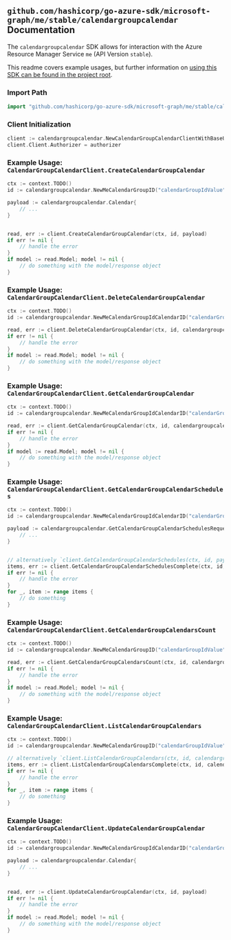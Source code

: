 
## `github.com/hashicorp/go-azure-sdk/microsoft-graph/me/stable/calendargroupcalendar` Documentation

The `calendargroupcalendar` SDK allows for interaction with the Azure Resource Manager Service `me` (API Version `stable`).

This readme covers example usages, but further information on [using this SDK can be found in the project root](https://github.com/hashicorp/go-azure-sdk/tree/main/docs).

### Import Path

```go
import "github.com/hashicorp/go-azure-sdk/microsoft-graph/me/stable/calendargroupcalendar"
```


### Client Initialization

```go
client := calendargroupcalendar.NewCalendarGroupCalendarClientWithBaseURI("https://management.azure.com")
client.Client.Authorizer = authorizer
```


### Example Usage: `CalendarGroupCalendarClient.CreateCalendarGroupCalendar`

```go
ctx := context.TODO()
id := calendargroupcalendar.NewMeCalendarGroupID("calendarGroupIdValue")

payload := calendargroupcalendar.Calendar{
	// ...
}


read, err := client.CreateCalendarGroupCalendar(ctx, id, payload)
if err != nil {
	// handle the error
}
if model := read.Model; model != nil {
	// do something with the model/response object
}
```


### Example Usage: `CalendarGroupCalendarClient.DeleteCalendarGroupCalendar`

```go
ctx := context.TODO()
id := calendargroupcalendar.NewMeCalendarGroupIdCalendarID("calendarGroupIdValue", "calendarIdValue")

read, err := client.DeleteCalendarGroupCalendar(ctx, id, calendargroupcalendar.DefaultDeleteCalendarGroupCalendarOperationOptions())
if err != nil {
	// handle the error
}
if model := read.Model; model != nil {
	// do something with the model/response object
}
```


### Example Usage: `CalendarGroupCalendarClient.GetCalendarGroupCalendar`

```go
ctx := context.TODO()
id := calendargroupcalendar.NewMeCalendarGroupIdCalendarID("calendarGroupIdValue", "calendarIdValue")

read, err := client.GetCalendarGroupCalendar(ctx, id, calendargroupcalendar.DefaultGetCalendarGroupCalendarOperationOptions())
if err != nil {
	// handle the error
}
if model := read.Model; model != nil {
	// do something with the model/response object
}
```


### Example Usage: `CalendarGroupCalendarClient.GetCalendarGroupCalendarSchedules`

```go
ctx := context.TODO()
id := calendargroupcalendar.NewMeCalendarGroupIdCalendarID("calendarGroupIdValue", "calendarIdValue")

payload := calendargroupcalendar.GetCalendarGroupCalendarSchedulesRequest{
	// ...
}


// alternatively `client.GetCalendarGroupCalendarSchedules(ctx, id, payload, calendargroupcalendar.DefaultGetCalendarGroupCalendarSchedulesOperationOptions())` can be used to do batched pagination
items, err := client.GetCalendarGroupCalendarSchedulesComplete(ctx, id, payload, calendargroupcalendar.DefaultGetCalendarGroupCalendarSchedulesOperationOptions())
if err != nil {
	// handle the error
}
for _, item := range items {
	// do something
}
```


### Example Usage: `CalendarGroupCalendarClient.GetCalendarGroupCalendarsCount`

```go
ctx := context.TODO()
id := calendargroupcalendar.NewMeCalendarGroupID("calendarGroupIdValue")

read, err := client.GetCalendarGroupCalendarsCount(ctx, id, calendargroupcalendar.DefaultGetCalendarGroupCalendarsCountOperationOptions())
if err != nil {
	// handle the error
}
if model := read.Model; model != nil {
	// do something with the model/response object
}
```


### Example Usage: `CalendarGroupCalendarClient.ListCalendarGroupCalendars`

```go
ctx := context.TODO()
id := calendargroupcalendar.NewMeCalendarGroupID("calendarGroupIdValue")

// alternatively `client.ListCalendarGroupCalendars(ctx, id, calendargroupcalendar.DefaultListCalendarGroupCalendarsOperationOptions())` can be used to do batched pagination
items, err := client.ListCalendarGroupCalendarsComplete(ctx, id, calendargroupcalendar.DefaultListCalendarGroupCalendarsOperationOptions())
if err != nil {
	// handle the error
}
for _, item := range items {
	// do something
}
```


### Example Usage: `CalendarGroupCalendarClient.UpdateCalendarGroupCalendar`

```go
ctx := context.TODO()
id := calendargroupcalendar.NewMeCalendarGroupIdCalendarID("calendarGroupIdValue", "calendarIdValue")

payload := calendargroupcalendar.Calendar{
	// ...
}


read, err := client.UpdateCalendarGroupCalendar(ctx, id, payload)
if err != nil {
	// handle the error
}
if model := read.Model; model != nil {
	// do something with the model/response object
}
```
